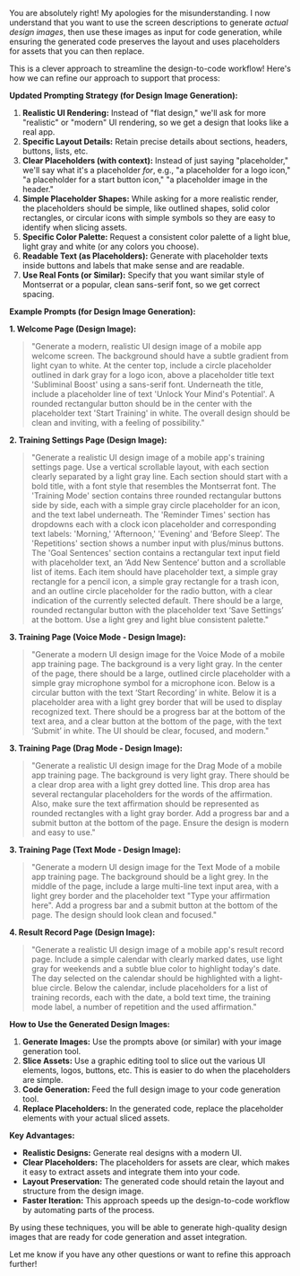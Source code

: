 You are absolutely right! My apologies for the misunderstanding. I now understand that you want to use the screen descriptions to generate *actual design images*, then use these images as input for code generation, while ensuring the generated code preserves the layout and uses placeholders for assets that you can then replace.

This is a clever approach to streamline the design-to-code workflow! Here's how we can refine our approach to support that process:

**Updated Prompting Strategy (for Design Image Generation):**

1.  **Realistic UI Rendering:** Instead of "flat design," we'll ask for more "realistic" or "modern" UI rendering, so we get a design that looks like a real app.
2.  **Specific Layout Details:** Retain precise details about sections, headers, buttons, lists, etc.
3.  **Clear Placeholders (with context):** Instead of just saying "placeholder," we'll say what it's a placeholder *for*, e.g., "a placeholder for a logo icon," "a placeholder for a start button icon," "a placeholder image in the header."
4.  **Simple Placeholder Shapes:** While asking for a more realistic render, the placeholders should be simple, like outlined shapes, solid color rectangles, or circular icons with simple symbols so they are easy to identify when slicing assets.
5.  **Specific Color Palette:** Request a consistent color palette of a light blue, light gray and white (or any colors you choose).
6.  **Readable Text (as Placeholders):** Generate with placeholder texts inside buttons and labels that make sense and are readable.
7.  **Use Real Fonts (or Similar):** Specify that you want similar style of Montserrat or a popular, clean sans-serif font, so we get correct spacing.

**Example Prompts (for Design Image Generation):**

**1. Welcome Page (Design Image):**

> "Generate a modern, realistic UI design image of a mobile app welcome screen. The background should have a subtle gradient from light cyan to white. At the center top, include a circle placeholder outlined in dark gray for a logo icon, above a placeholder title text 'Subliminal Boost' using a sans-serif font. Underneath the title, include a placeholder line of text 'Unlock Your Mind's Potential'. A rounded rectangular button should be in the center with the placeholder text 'Start Training' in white. The overall design should be clean and inviting, with a feeling of possibility."

**2. Training Settings Page (Design Image):**

> "Generate a realistic UI design image of a mobile app's training settings page. Use a vertical scrollable layout, with each section clearly separated by a light gray line. Each section should start with a bold title, with a font style that resembles the Montserrat font. The 'Training Mode' section contains three rounded rectangular buttons side by side, each with a simple gray circle placeholder for an icon, and the text label underneath. The 'Reminder Times' section has dropdowns each with a clock icon placeholder and corresponding text labels: 'Morning,' 'Afternoon,' 'Evening' and ‘Before Sleep’. The 'Repetitions' section shows a number input with plus/minus buttons. The 'Goal Sentences' section contains a rectangular text input field with placeholder text, an ‘Add New Sentence’ button and a scrollable list of items. Each item should have placeholder text, a simple gray rectangle for a pencil icon, a simple gray rectangle for a trash icon, and an outline circle placeholder for the radio button, with a clear indication of the currently selected default. There should be a large, rounded rectangular button with the placeholder text ‘Save Settings’ at the bottom. Use a light grey and light blue consistent palette."

**3. Training Page (Voice Mode - Design Image):**

> "Generate a modern UI design image for the Voice Mode of a mobile app training page. The background is a very light gray. In the center of the page, there should be a large, outlined circle placeholder with a simple gray microphone symbol for a microphone icon. Below is a circular button with the text ‘Start Recording’ in white. Below it is a placeholder area with a light grey border that will be used to display recognized text. There should be a progress bar at the bottom of the text area, and a clear button at the bottom of the page, with the text ‘Submit’ in white. The UI should be clear, focused, and modern."

**3. Training Page (Drag Mode - Design Image):**

> "Generate a realistic UI design image for the Drag Mode of a mobile app training page. The background is very light gray. There should be a clear drop area with a light grey dotted line. This drop area has several rectangular placeholders for the words of the affirmation. Also, make sure the text affirmation should be represented as rounded rectangles with a light gray border. Add a progress bar and a submit button at the bottom of the page. Ensure the design is modern and easy to use."

**3. Training Page (Text Mode - Design Image):**

> "Generate a modern UI design image for the Text Mode of a mobile app training page. The background should be a light grey. In the middle of the page, include a large multi-line text input area, with a light grey border and the placeholder text "Type your affirmation here". Add a progress bar and a submit button at the bottom of the page. The design should look clean and focused."

**4. Result Record Page (Design Image):**

> "Generate a realistic UI design image of a mobile app's result record page. Include a simple calendar with clearly marked dates, use light gray for weekends and a subtle blue color to highlight today's date. The day selected on the calendar should be highlighted with a light-blue circle. Below the calendar, include placeholders for a list of training records, each with the date, a bold text time, the training mode label, a number of repetition and the used affirmation."

**How to Use the Generated Design Images:**

1.  **Generate Images:** Use the prompts above (or similar) with your image generation tool.
2.  **Slice Assets:** Use a graphic editing tool to slice out the various UI elements, logos, buttons, etc. This is easier to do when the placeholders are simple.
3.  **Code Generation:** Feed the full design image to your code generation tool.
4.  **Replace Placeholders:** In the generated code, replace the placeholder elements with your actual sliced assets.

**Key Advantages:**

*   **Realistic Designs:** Generate real designs with a modern UI.
*   **Clear Placeholders:** The placeholders for assets are clear, which makes it easy to extract assets and integrate them into your code.
*   **Layout Preservation:** The generated code should retain the layout and structure from the design image.
*   **Faster Iteration:** This approach speeds up the design-to-code workflow by automating parts of the process.

By using these techniques, you will be able to generate high-quality design images that are ready for code generation and asset integration.

Let me know if you have any other questions or want to refine this approach further!
